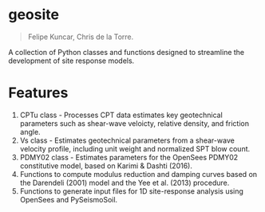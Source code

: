 # geosite

> Felipe Kuncar, Chris de la Torre.

A collection of Python classes and functions designed to streamline the development of site response models.

# Features

1. CPTu class - Processes CPT data estimates key geotechnical parameters such as shear-wave veloicty, relative density, and friction angle.
2. Vs class - Estimates geotechnical parameters from a shear-wave velocity profile, including unit weight and normalized SPT blow count.
3. PDMY02 class - Estimates parameters for the OpenSees PDMY02 constitutive model, based on Karimi & Dashti (2016).
4. Functions to compute modulus reduction and damping curves based on the Darendeli (2001) model and the Yee et al. (2013) procedure.
5. Functions to generate input files for 1D site-response analysis using OpenSees and PySeismoSoil.
